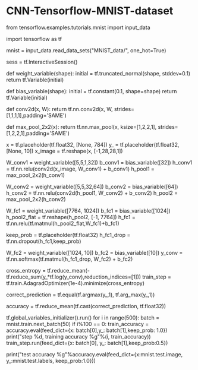 # CNN-Tensorflow-MNIST-dataset

from tensorflow.examples.tutorials.mnist import input_data

import tensorflow as tf

mnist = input_data.read_data_sets("MNIST_data/", one_hot=True)

sess = tf.InteractiveSession()

def weight_variable(shape):
    initial = tf.truncated_normal(shape, stddev=0.1)
    return tf.Variable(initial)

def bias_variable(shape):
    initial = tf.constant(0.1, shape=shape)
    return tf.Variable(initial)

def conv2d(x, W):
    return tf.nn.conv2d(x, W, strides=[1,1,1,1],padding='SAME')

def max_pool_2x2(x):
    return tf.nn.max_pool(x, ksize=[1,2,2,1], strides=[1,2,2,1],padding='SAME')

x = tf.placeholder(tf.float32, [None, 784])
y_ = tf.placeholder(tf.float32, [None, 10])
x_image = tf.reshape(x, [-1,28,28,1])

W_conv1 = weight_variable([5,5,1,32])
b_conv1 = bias_variable([32])
h_conv1 = tf.nn.relu(conv2d(x_image, W_conv1) + b_conv1)
h_pool1 = max_pool_2x2(h_conv1)

W_conv2 = weight_variable([5,5,32,64])
b_conv2 = bias_variable([64])
h_conv2 = tf.nn.relu(conv2d(h_pool1, W_conv2) + b_conv2)
h_pool2 = max_pool_2x2(h_conv2)

W_fc1 = weight_variable([7*7*64, 1024])
b_fc1 = bias_variable([1024])
h_pool2_flat = tf.reshape(h_pool2, [-1, 7*7*64])
h_fc1 = tf.nn.relu(tf.matmul(h_pool2_flat,W_fc1)+b_fc1)

keep_prob = tf.placeholder(tf.float32)
h_fc1_drop = tf.nn.dropout(h_fc1,keep_prob)

W_fc2 = weight_variable([1024, 10])
b_fc2 = bias_variable([10])
y_conv = tf.nn.softmax(tf.matmul(h_fc1_drop, W_fc2) + b_fc2)

cross_entropy = tf.reduce_mean(-tf.reduce_sum(y_*tf.log(y_conv),reduction_indices=[1]))
train_step = tf.train.AdagradOptimizer(1e-4).minimize(cross_entropy)

correct_prediction = tf.equal(tf.argmax(y_,1), tf.arg_max(y_,1))

accuracy = tf.reduce_mean(tf.cast(correct_prediction, tf.float32))

tf.global_variables_initializer().run()
for i in range(500):
    batch = mnist.train.next_batch(50)
    if i%100 == 0:
        train_accuracy = accuracy.eval(feed_dict={x: batch[0],y_: batch[1],keep_prob: 1.0})
        print("step %d, training accuracy %g"%(i, train_accuracy))
    train_step.run(feed_dict={x: batch[0], y_: batch[1],keep_prob:0.5})
    
print("test accuracy %g"%accuracy.eval(feed_dict={x:mnist.test.image, y_:mnist.test.labels, keep_prob:1.0}))
